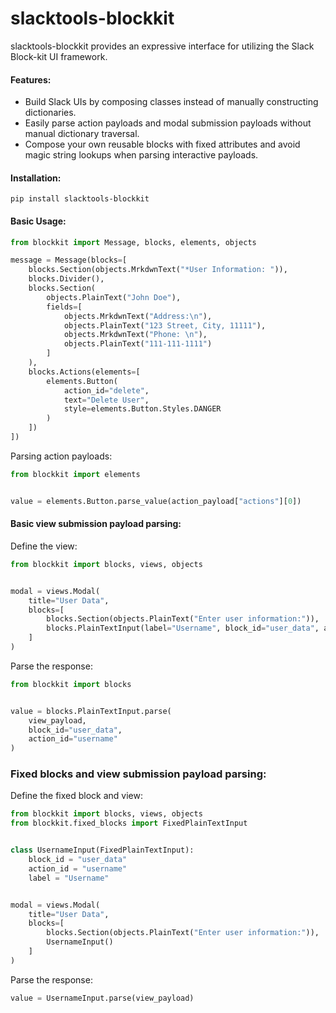 # slacktools-blockkit

slacktools-blockkit provides an expressive interface for utilizing the Slack Block-kit UI framework.

#### Features:
* Build Slack UIs by composing classes instead of manually constructing dictionaries.
* Easily parse action payloads and modal submission payloads without manual dictionary traversal.
* Compose your own reusable blocks with fixed attributes and avoid magic string lookups when parsing interactive payloads.

#### Installation:
`pip install slacktools-blockkit`

#### Basic Usage:
```python
from blockkit import Message, blocks, elements, objects

message = Message(blocks=[
    blocks.Section(objects.MrkdwnText("*User Information: ")),
    blocks.Divider(),
    blocks.Section(
        objects.PlainText("John Doe"), 
        fields=[
            objects.MrkdwnText("Address:\n"),
            objects.PlainText("123 Street, City, 11111"),
            objects.MrkdwnText("Phone: \n"),
            objects.PlainText("111-111-1111")
        ]
    ),
    blocks.Actions(elements=[
        elements.Button(
            action_id="delete", 
            text="Delete User", 
            style=elements.Button.Styles.DANGER
        )
    ])
])
```


Parsing action payloads:
```python
from blockkit import elements


value = elements.Button.parse_value(action_payload["actions"][0])

```

#### Basic view submission payload parsing:
Define the view:
```python
from blockkit import blocks, views, objects


modal = views.Modal(
    title="User Data",
    blocks=[
        blocks.Section(objects.PlainText("Enter user information:")),
        blocks.PlainTextInput(label="Username", block_id="user_data", action_id="username")
    ]
)
```
Parse the response:
```python
from blockkit import blocks


value = blocks.PlainTextInput.parse(
    view_payload, 
    block_id="user_data", 
    action_id="username"
)
```

### Fixed blocks and view submission payload parsing:
Define the fixed block and view:
```python
from blockkit import blocks, views, objects
from blockkit.fixed_blocks import FixedPlainTextInput


class UsernameInput(FixedPlainTextInput):
    block_id = "user_data"
    action_id = "username"
    label = "Username"


modal = views.Modal(
    title="User Data",
    blocks=[
        blocks.Section(objects.PlainText("Enter user information:")),
        UsernameInput()
    ]
)
```
Parse the response:
```python
value = UsernameInput.parse(view_payload)
```
